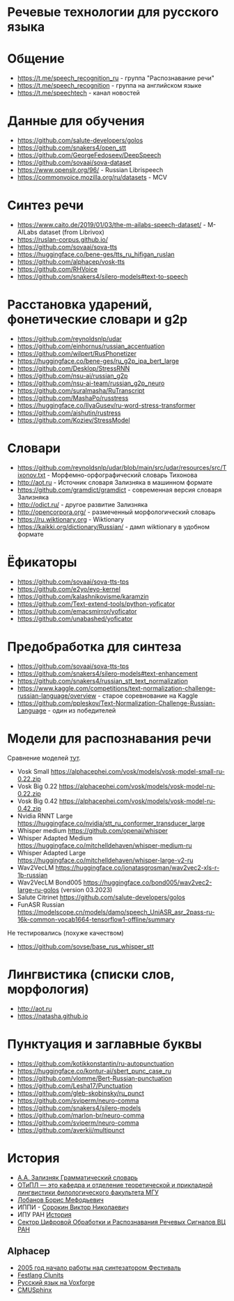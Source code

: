 # Речевые технологии для русского языка

# Общение

  * <https://t.me/speech_recognition_ru> - группа "Распознавание речи"
  * <https://t.me/speech_recognition> - группа на английском языке
  * <https://t.me/speechtech> - канал новостей

# Данные для обучения

  * <https://github.com/salute-developers/golos>
  * <https://github.com/snakers4/open_stt>
  * <https://github.com/GeorgeFedoseev/DeepSpeech>
  * <https://github.com/sovaai/sova-dataset>
  * <https://www.openslr.org/96/> - Russian Librispeech
  * <https://commonvoice.mozilla.org/ru/datasets> - MCV

# Синтез речи

  * <https://www.caito.de/2019/01/03/the-m-ailabs-speech-dataset/> - M-AILabs dataset (from Librivox)
  * <https://ruslan-corpus.github.io/>
  * <https://github.com/sovaai/sova-tts>
  * <https://huggingface.co/bene-ges/tts_ru_hifigan_ruslan>
  * <https://github.com/alphacep/vosk-tts>
  * <https://github.com/RHVoice>
  * <https://github.com/snakers4/silero-models#text-to-speech>

# Расстановка ударений, фонетические словари и g2p

  * <https://github.com/reynoldsnlp/udar>
  * <https://github.com/einhornus/russian_accentuation>
  * <https://github.com/wilpert/RusPhonetizer>
  * <https://huggingface.co/bene-ges/ru_g2p_ipa_bert_large>
  * <https://github.com/Desklop/StressRNN>
  * <https://github.com/nsu-ai/russian_g2p>
  * <https://github.com/nsu-ai-team/russian_g2p_neuro>
  * <https://github.com/suralmasha/RuTranscript>
  * <https://github.com/MashaPo/russtress>
  * <https://huggingface.co/IlyaGusev/ru-word-stress-transformer>
  * <https://github.com/aishutin/rustress>
  * <https://github.com/Koziev/StressModel>

# Словари

  * <https://github.com/reynoldsnlp/udar/blob/main/src/udar/resources/src/Tixonov.txt> - Морфемно-орфографический словарь Тихонова
  * <http://aot.ru> - Источник словаря Зализняка в машинном формате 
  * <https://github.com/gramdict/gramdict> - современная версия словаря Зализняка
  * <http://odict.ru/> - другое развитие Зализняка
  * <http://opencorpora.org/> - размеченный морфологический словарь
  * <https://ru.wiktionary.org> - Wiktionary
  * <https://kaikki.org/dictionary/Russian/> - дамп wiktionary в удобном формате

# Ёфикаторы

  * <https://github.com/sovaai/sova-tts-tps>
  * <https://github.com/e2yo/eyo-kernel>
  * <https://github.com/kalashnikovisme/karamzin>
  * <https://github.com/Text-extend-tools/python-yoficator>
  * <https://github.com/emacsmirror/yoficator>
  * <https://github.com/unabashed/yoficator>

# Предобработка для синтеза

  * <https://github.com/sovaai/sova-tts-tps>
  * <https://github.com/snakers4/silero-models#text-enhancement>
  * <https://github.com/snakers4/russian_stt_text_normalization>
  * <https://www.kaggle.com/competitions/text-normalization-challenge-russian-language/overview> - старое соревнование на Kaggle
  * <https://github.com/ppleskov/Text-Normalization-Challenge-Russian-Language> - один из победителей

# Модели для распознавания речи

Сравнение моделей [тут](https://alphacephei.com/nsh/2023/01/22/russian-models.html).

  * Vosk Small <https://alphacephei.com/vosk/models/vosk-model-small-ru-0.22.zip>
  * Vosk Big 0.22 <https://alphacephei.com/vosk/models/vosk-model-ru-0.22.zip>
  * Vosk Big 0.42 <https://alphacephei.com/vosk/models/vosk-model-ru-0.42.zip>
  * Nvidia RNNT Large <https://huggingface.co/nvidia/stt_ru_conformer_transducer_large>
  * Whisper medium <https://github.com/openai/whisper>
  * Whisper Adapted Medium <https://huggingface.co/mitchelldehaven/whisper-medium-ru>
  * Whisper Adapted Large <https://huggingface.co/mitchelldehaven/whisper-large-v2-ru>
  * Wav2VecLM <https://huggingface.co/jonatasgrosman/wav2vec2-xls-r-1b-russian>
  * Wav2VecLM Bond005 <https://huggingface.co/bond005/wav2vec2-large-ru-golos> (version 03.2023)
  * Salute Citrinet <https://github.com/salute-developers/golos>
  * FunASR Russian <https://modelscope.cn/models/damo/speech_UniASR_asr_2pass-ru-16k-common-vocab1664-tensorflow1-offline/summary>

Не тестировались (похуже качеством)

  * <https://github.com/sovse/base_rus_whisper_stt>

# Лингвистика (списки слов, морфология)

  * <http://aot.ru>
  * <https://natasha.github.io>

# Пунктуация и заглавные буквы

  * <https://github.com/kotikkonstantin/ru-autopunctuation>
  * <https://huggingface.co/kontur-ai/sbert_punc_case_ru>
  * <https://github.com/vlomme/Bert-Russian-punctuation>
  * <https://github.com/Lesha17/Punctuation>
  * <https://github.com/gleb-skobinsky/ru_punct>
  * <https://github.com/sviperm/neuro-comma>
  * <https://github.com/snakers4/silero-models>
  * <https://github.com/marlon-br/neuro-comma>
  * <https://github.com/sviperm/neuro-comma>
  * <https://github.com/averkij/multipunct>

# История

  * [А.А. Зализняк Грамматический словарь](https://ru.wikipedia.org/wiki/%D0%93%D1%80%D0%B0%D0%BC%D0%BC%D0%B0%D1%82%D0%B8%D1%87%D0%B5%D1%81%D0%BA%D0%B8%D0%B9_%D1%81%D0%BB%D0%BE%D0%B2%D0%B0%D1%80%D1%8C_%D1%80%D1%83%D1%81%D1%81%D0%BA%D0%BE%D0%B3%D0%BE_%D1%8F%D0%B7%D1%8B%D0%BA%D0%B0_%D0%90._%D0%90._%D0%97%D0%B0%D0%BB%D0%B8%D0%B7%D0%BD%D1%8F%D0%BA%D0%B0)
  * [ОТиПЛ — это кафедра и отделение теоретической и прикладной лингвистики филологического факультета МГУ](http://tipl.philol.msu.ru/)
  * [Лобанов Борис Мефодьевич](https://obm.bsu.by/matematiki/lobanov-boris-mefodevich/)
  * ИППИ - [Сорокин Виктор Николаевич](https://www.mathnet.ru/rus/person43114)
  * ИПУ РАН [История](http://asmon.ru/ru/node/4)
  * [Сектор Цифровой Обработки и Распознавания Речевых Сигналов ВЦ РАН](http://www.ccas.ru/DCM/Chichag/index.htm)
 
 ## Alphacep

  * [2005 год начало работы над синтезатором Фестиваль](https://www.linux.org.ru/news/linux-general/775065?cid=776417)
  * [Festlang Clunits](https://www.opennet.ru/opennews/art.shtml?num=12399)
  * [Русский язык на Voxforge](http://www.voxforge.org/ru)
  * [CMUSphinx](https://cmusphinx.github.io/)
